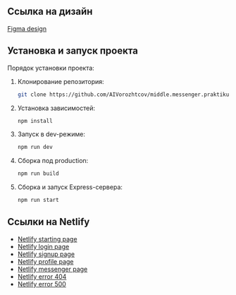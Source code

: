 

## Ссылка на дизайн

[Figma design](https://www.figma.com/file/2r4xzLb6vCBSWPFK5utZA9/Praktikum-chat?type=design&node-id=0%3A1&mode=design&t=RAtGHB8wCGzWpFYb-1)


## Установка и запуск проекта

Порядок установки проекта:

1. Клонирование репозитория:
   ```sh
   git clone https://github.com/AIVorozhtcov/middle.messenger.praktikum.yandex.git
2. Установка зависимостей:
   ```sh
   npm install
3. Запуск в dev-режиме:
   ```sh
   npm run dev
4. Сборка под production:
    ```sh
    npm run build
5. Сборка и запуск Express-сервера:
    ```sh
    npm run start

## Ссылки на Netlify

- [Netlify starting page](https://sparkling-rolypoly-2e981d.netlify.app/)
- [Netlify login page](https://sparkling-rolypoly-2e981d.netlify.app/login)
- [Netlify signup page](https://sparkling-rolypoly-2e981d.netlify.app/sign-up)
- [Netlify profile page](https://sparkling-rolypoly-2e981d.netlify.app/settings)
- [Netlify messenger page](https://sparkling-rolypoly-2e981d.netlify.app/messenger)
- [Netlify error 404](https://sparkling-rolypoly-2e981d.netlify.app/error404)
- [Netlify error 500](https://sparkling-rolypoly-2e981d.netlify.app/error500)

